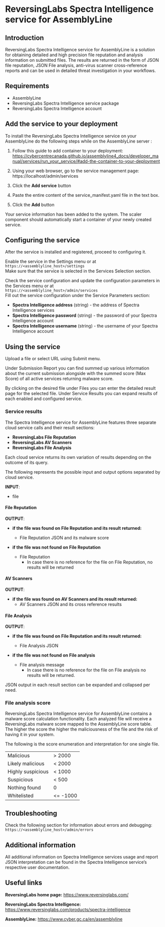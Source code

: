 # ReversingLabs Spectra Intelligence service for AssemblyLine


## Introduction
ReversingLabs Spectra Intelligence service for AssemblyLine is a solution for obtaining detailed and high precision file reputation and analysis information on submitted files. The results are returned in the form of JSON file reputation, JSON File analysis, anti-virus scanner cross-reference reports and can be used in detailed threat investigation in your workflows.
 
## Requirements
- AssemblyLine
- ReversingLabs Spectra Intelligence service package
- ReversingLabs Spectra Intelligence account

## Add the service to your deployment
To install the ReversingLabs Spectra Intelligence service on your AssemblyLine do the following steps while on the AssemblyLine server :

1. Follow this guide to add container to your deployment: https://cybercentrecanada.github.io/assemblyline4_docs/developer_manual/services/run_your_service/#add-the-container-to-your-deployment

2. Using your web browser, go to the service management page: https://localhost/admin/services

3. Click the **Add service** button

4. Paste the entire content of the service_manifest.yaml file in the text box.

5. Click the **Add** button

Your service information has been added to the system. The scaler component should automatically start a container of your newly created service.

## Configuring the service
After the service is installed and registered, proceed to configuring it. 


Enable the service in the Settings menu or at  
`https://<assemblyline_host>/settings`   
Make sure that the service is selected in the Services Selection section.


Check the service configuration and update the configuration parameters in the Services menu or at  
`https://<assemblyline_host>/admin/services`  
Fill out the service configuration under the Service Parameters section:
- **Spectra Intelligence address** (string) - the address of Spectra Intelligence services
- **Spectra Intelligence password** (string) - the password of your Spectra Intelligence account
- **Spectra Intelligence username** (string) - the username of your Spectra Intelligence account

## Using the service
Upload a file or select URL using Submit menu.

Under Submission Report you can find summed up various information about the current submission alongside with the summed score (Max Score) of all active services returning malware score.

By clicking on the desired file under Files you can enter the detailed result page for the selected file.
Under Service Results you can expand results of each enabled and configured service.

### Service results
The Spectra Intelligence service for AssemblyLine features three separate cloud service calls and their result sections:
- **ReversingLabs File Reputation**
- **ReversingLabs AV Scanners**
- **ReversingLabs File Analysis**

Each cloud service returns its own variation of results depending on the outcome of its query.

The following represents the possible input and output options separated by cloud service.  

**INPUT**:
- file

#### File Reputation
**OUTPUT**: 
- **if the file was found on File Reputation and its result returned:**
    - File Reputation JSON and its malware score

- **if the file was not found on File Reputation**
    - File Reputation
        - In case there is no reference for the file on File Reputation, no results will be returned

#### AV Scanners
**OUTPUT**: 
- **if the file was found on AV Scanners and its result returned:**
    - AV Scanners JSON and its cross reference results

#### File Analysis
**OUTPUT**: 
- **if the file was found on File Reputation and its result returned:**
    - File Analysis JSON

- **if the file was not found on File analysis**
    - File analysis message
        - In case there is no reference for the file on File analysis no results will be returned.

JSON output in each result section can be expanded and collapsed per need.

### File analysis score
ReversingLabs Spectra Intelligence service for AssemblyLine contains a malware score calculation functionality.
Each analyzed file will receive a ReversingLabs malware score mapped to the AssemblyLine score table. The higher the score the higher the maliciousness of the file and the risk of having it in your system.

The following is the score enumeration and interpretation for one single file.


|   |   |
|---|---|
| Malicious | > 2000 | 
| Likely malicious | < 2000 |
| Highly suspicious | < 1000 |
| Suspicious | < 500 |
| Nothing found | 0 | 
| Whitelisted | <= -1000 | 



## Troubleshooting
Check the following section for information about errors and debugging:
`https://<assemblyline_host>/admin/errors`


## Additional information
All additional information on Spectra Intelligence services usage and report JSON interpretation can be found in the Spectra Intelligence service’s respective user documentation.

## Useful links
**ReversingLabs home page:**
https://www.reversinglabs.com/

**ReversingLabs Spectra Intelligence:**
https://www.reversinglabs.com/products/spectra-intelligence

**AssemblyLine:**
https://www.cyber.gc.ca/en/assemblyline


